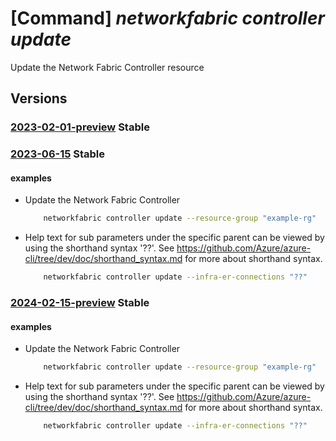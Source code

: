 # [Command] _networkfabric controller update_

Update the Network Fabric Controller resource

## Versions

### [2023-02-01-preview](/Resources/mgmt-plane/L3N1YnNjcmlwdGlvbnMve30vcmVzb3VyY2Vncm91cHMve30vcHJvdmlkZXJzL21pY3Jvc29mdC5tYW5hZ2VkbmV0d29ya2ZhYnJpYy9uZXR3b3JrZmFicmljY29udHJvbGxlcnMve30=/2023-02-01-preview.xml) **Stable**

<!-- mgmt-plane /subscriptions/{}/resourcegroups/{}/providers/microsoft.managednetworkfabric/networkfabriccontrollers/{} 2023-02-01-preview -->

### [2023-06-15](/Resources/mgmt-plane/L3N1YnNjcmlwdGlvbnMve30vcmVzb3VyY2Vncm91cHMve30vcHJvdmlkZXJzL21pY3Jvc29mdC5tYW5hZ2VkbmV0d29ya2ZhYnJpYy9uZXR3b3JrZmFicmljY29udHJvbGxlcnMve30=/2023-06-15.xml) **Stable**

<!-- mgmt-plane /subscriptions/{}/resourcegroups/{}/providers/microsoft.managednetworkfabric/networkfabriccontrollers/{} 2023-06-15 -->

#### examples

- Update the Network Fabric Controller
    ```bash
        networkfabric controller update --resource-group "example-rg"   --resource-name "example-nfc" --infra-er-connections "[{expressRouteCircuitId:'/subscriptions/xxxxx-xxxx-xxxx-xxxx-xxxxx/resourceGroups/example-rg/providers/Microsoft.Network/expressRouteCircuits/example-expressRouteCircuit',expressRouteAuthorizationKey:'auth-key'}]" --workload-er-connections "[{expressRouteCircuitId:'/subscriptions/xxxxx-xxxx-xxxx-xxxx-xxxxx/resourceGroups/example-rg/providers/Microsoft.Network/expressRouteCircuits/example-expressRouteCircuit',expressRouteAuthorizationKey:'auth-key'}]"
    ```

- Help text for sub parameters under the specific parent can be viewed by using the shorthand syntax '??'. See https://github.com/Azure/azure-cli/tree/dev/doc/shorthand_syntax.md for more about shorthand syntax.
    ```bash
        networkfabric controller update --infra-er-connections "??"
    ```

### [2024-02-15-preview](/Resources/mgmt-plane/L3N1YnNjcmlwdGlvbnMve30vcmVzb3VyY2Vncm91cHMve30vcHJvdmlkZXJzL21pY3Jvc29mdC5tYW5hZ2VkbmV0d29ya2ZhYnJpYy9uZXR3b3JrZmFicmljY29udHJvbGxlcnMve30=/2024-02-15-preview.xml) **Stable**

<!-- mgmt-plane /subscriptions/{}/resourcegroups/{}/providers/microsoft.managednetworkfabric/networkfabriccontrollers/{} 2024-02-15-preview -->

#### examples

- Update the Network Fabric Controller
    ```bash
        networkfabric controller update --resource-group "example-rg"   --resource-name "example-nfc" --infra-er-connections "[{expressRouteCircuitId:'/subscriptions/xxxxx-xxxx-xxxx-xxxx-xxxxx/resourceGroups/example-rg/providers/Microsoft.Network/expressRouteCircuits/example-expressRouteCircuit',expressRouteAuthorizationKey:'auth-key'}]" --workload-er-connections "[{expressRouteCircuitId:'/subscriptions/xxxxx-xxxx-xxxx-xxxx-xxxxx/resourceGroups/example-rg/providers/Microsoft.Network/expressRouteCircuits/example-expressRouteCircuit',expressRouteAuthorizationKey:'auth-key'}]"
    ```

- Help text for sub parameters under the specific parent can be viewed by using the shorthand syntax '??'. See https://github.com/Azure/azure-cli/tree/dev/doc/shorthand_syntax.md for more about shorthand syntax.
    ```bash
        networkfabric controller update --infra-er-connections "??"
    ```
